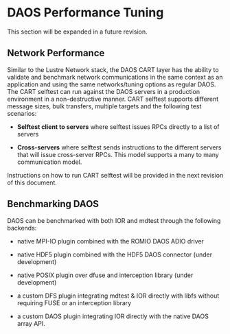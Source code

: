 # DAOS Performance TuningThis section will be expanded in a future revision.## Network PerformanceSimilar to the Lustre Network stack, the DAOS CART layer has the abilityto validate and benchmark network communications in the same context asan application and using the same networks/tuning options as regularDAOS. The CART selftest can run against the DAOS servers in a productionenvironment in a non-destructive manner. CART selftest supportsdifferent message sizes, bulk transfers, multiple targets and thefollowing test scenarios:-   **Selftest client to servers** where selftest issues RPCs directly    to a list of servers-   **Cross-servers** where selftest sends instructions to the different    servers that will issue cross-server RPCs. This model supports a    many to many communication model.Instructions on how to run CART selftest will be provided in the nextrevision of this document.## Benchmarking DAOSDAOS can be benchmarked with both IOR and mdtest through the followingbackends:-   native MPI-IO plugin combined with the ROMIO DAOS ADIO driver-   native HDF5 plugin combined with the HDF5 DAOS connector (under    development)-   native POSIX plugin over dfuse and interception library (under    development)-   a custom DFS plugin integrating mdtest & IOR directly with libfs    without requiring FUSE or an interception library-   a custom DAOS plugin integrating IOR directly with the native DAOS    array API.